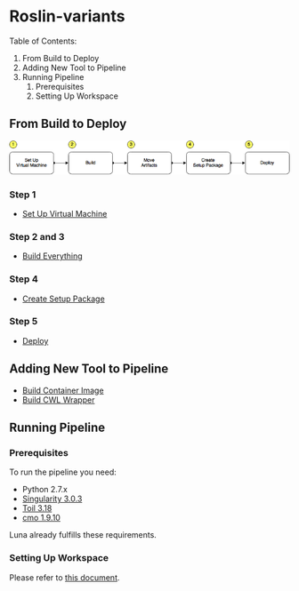 # Roslin-variants

Table of Contents:
    
1. From Build to Deploy
1. Adding New Tool to Pipeline
1. Running Pipeline
    1. Prerequisites
    1. Setting Up Workspace

## From Build to Deploy

![/docs/prism-build-to-deploy.png](/docs/prism-build-to-deploy.png)

### Step 1

- [Set Up Virtual Machine](./docs/build-to-deploy/set-up-vm.md)

### Step 2 and 3

- [Build Everything](./docs/build-to-deploy/build-everything.md)

### Step 4

- [Create Setup Package](./docs/build-to-deploy/create-setup-package.md)

### Step 5

- [Deploy](./docs/build-to-deploy/deploy.md)

## Adding New Tool to Pipeline

- [Build Container Image](./docs/build-to-deploy/build-container-image.md)
- [Build CWL Wrapper](./docs/build-to-deploy/build-cwl-wrappers.md)

## Running Pipeline

### Prerequisites

To run the pipeline you need:

- Python 2.7.x
- [Singularity 3.0.3](https://github.com/sylabs/singularity/releases/tag/v3.0.3)
- [Toil 3.18](https://github.com/DataBiosphere/toil/releases/tag/releases%2F3.18.0)
- [cmo 1.9.10](https://github.com/mskcc/cmo/releases/tag/1.9.10)

Luna already fulfills these requirements.

### Setting Up Workspace

Please refer to [this document](./docs/workspace/setup.md).
